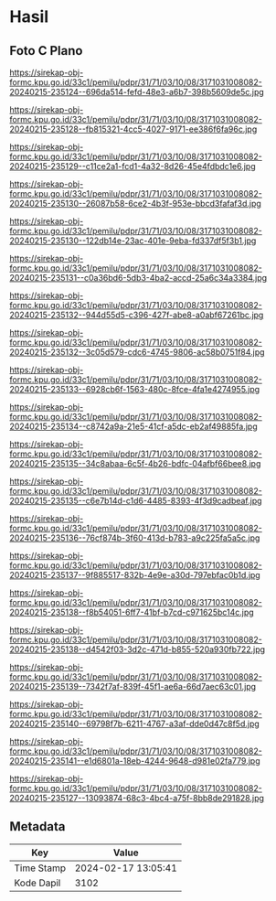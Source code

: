 # Hasil

## Foto C Plano

https://sirekap-obj-formc.kpu.go.id/33c1/pemilu/pdpr/31/71/03/10/08/3171031008082-20240215-235124--696da514-fefd-48e3-a6b7-398b5609de5c.jpg

https://sirekap-obj-formc.kpu.go.id/33c1/pemilu/pdpr/31/71/03/10/08/3171031008082-20240215-235128--fb815321-4cc5-4027-9171-ee386f6fa96c.jpg

https://sirekap-obj-formc.kpu.go.id/33c1/pemilu/pdpr/31/71/03/10/08/3171031008082-20240215-235129--c11ce2a1-fcd1-4a32-8d26-45e4fdbdc1e6.jpg

https://sirekap-obj-formc.kpu.go.id/33c1/pemilu/pdpr/31/71/03/10/08/3171031008082-20240215-235130--26087b58-6ce2-4b3f-953e-bbcd3fafaf3d.jpg

https://sirekap-obj-formc.kpu.go.id/33c1/pemilu/pdpr/31/71/03/10/08/3171031008082-20240215-235130--122db14e-23ac-401e-9eba-fd337df5f3b1.jpg

https://sirekap-obj-formc.kpu.go.id/33c1/pemilu/pdpr/31/71/03/10/08/3171031008082-20240215-235131--c0a36bd6-5db3-4ba2-accd-25a6c34a3384.jpg

https://sirekap-obj-formc.kpu.go.id/33c1/pemilu/pdpr/31/71/03/10/08/3171031008082-20240215-235132--944d55d5-c396-427f-abe8-a0abf67261bc.jpg

https://sirekap-obj-formc.kpu.go.id/33c1/pemilu/pdpr/31/71/03/10/08/3171031008082-20240215-235132--3c05d579-cdc6-4745-9806-ac58b0751f84.jpg

https://sirekap-obj-formc.kpu.go.id/33c1/pemilu/pdpr/31/71/03/10/08/3171031008082-20240215-235133--6928cb6f-1563-480c-8fce-4fa1e4274955.jpg

https://sirekap-obj-formc.kpu.go.id/33c1/pemilu/pdpr/31/71/03/10/08/3171031008082-20240215-235134--c8742a9a-21e5-41cf-a5dc-eb2af49885fa.jpg

https://sirekap-obj-formc.kpu.go.id/33c1/pemilu/pdpr/31/71/03/10/08/3171031008082-20240215-235135--34c8abaa-6c5f-4b26-bdfc-04afbf66bee8.jpg

https://sirekap-obj-formc.kpu.go.id/33c1/pemilu/pdpr/31/71/03/10/08/3171031008082-20240215-235135--c6e7b14d-c1d6-4485-8393-4f3d9cadbeaf.jpg

https://sirekap-obj-formc.kpu.go.id/33c1/pemilu/pdpr/31/71/03/10/08/3171031008082-20240215-235136--76cf874b-3f60-413d-b783-a9c225fa5a5c.jpg

https://sirekap-obj-formc.kpu.go.id/33c1/pemilu/pdpr/31/71/03/10/08/3171031008082-20240215-235137--9f885517-832b-4e9e-a30d-797ebfac0b1d.jpg

https://sirekap-obj-formc.kpu.go.id/33c1/pemilu/pdpr/31/71/03/10/08/3171031008082-20240215-235138--f8b54051-6ff7-41bf-b7cd-c971625bc14c.jpg

https://sirekap-obj-formc.kpu.go.id/33c1/pemilu/pdpr/31/71/03/10/08/3171031008082-20240215-235138--d4542f03-3d2c-471d-b855-520a930fb722.jpg

https://sirekap-obj-formc.kpu.go.id/33c1/pemilu/pdpr/31/71/03/10/08/3171031008082-20240215-235139--7342f7af-839f-45f1-ae6a-66d7aec63c01.jpg

https://sirekap-obj-formc.kpu.go.id/33c1/pemilu/pdpr/31/71/03/10/08/3171031008082-20240215-235140--69798f7b-6211-4767-a3af-dde0d47c8f5d.jpg

https://sirekap-obj-formc.kpu.go.id/33c1/pemilu/pdpr/31/71/03/10/08/3171031008082-20240215-235141--e1d6801a-18eb-4244-9648-d981e02fa779.jpg

https://sirekap-obj-formc.kpu.go.id/33c1/pemilu/pdpr/31/71/03/10/08/3171031008082-20240215-235127--13093874-68c3-4bc4-a75f-8bb8de291828.jpg


## Metadata

| Key        | Value               |
| ---------- | ------------------- |
| Time Stamp | 2024-02-17 13:05:41 |
| Kode Dapil | 3102                |



